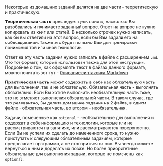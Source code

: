 Некоторые из домашних заданий делятся на две части - теоретическую и практическую. 

**Теоретическая часть** преследует цель понять, насколько Вы разобрались и понимаете заданный вопрос. 
Ответ на вопрос не нужно копировать из книг или статей. 
В несколько строчек нужно написать, как бы вы ответили на этот вопрос, если бы Вам задали его на собеседовании. 
Также это будет полезно Вам для тренировки понимания той или иной технологии.

Ответ на эту часть задания нужно записать в файле с расширением `.md`. 
Это тот формат, который использован также для этой инструкции. 
Подробнее о том, как оформлять текст в файлах данного формата, можно почитать вот тут - [Описание синтаксиса Markdown](https://gist.github.com/Jekins/2bf2d0638163f1294637)

**Практическая часть** может содержать в себе как обязательную часть для выполнения, так и не обязательую. 
Обязательная часть - выполнять обязательно. Если Вы хотите выполнить необязательную часть тоже, это не отменяет выполнения обязательной части. 
В таком случае, где это релевантно, Вы делите домашнее задание на 2 файла, в одном файле - обязательная часть, во втором - необязательная.

Задачи, помеченные как `optional` - необязательные для выполнения и содержат в себе информацию и технологии, которые или не рассматриваются на занятиях, или рассматриваются поверхностно. 
Если Вы не успели их сделать до намеченного срока, то нужно приступать к следующим обязательным заданиям, которые предполагает программа, а не стопориться на них. 
Вы всегда можете вернуться к ним и доделать их позже. Но более приоритетные обязательные для выполнения задачи, которые не помечены как `optional`.